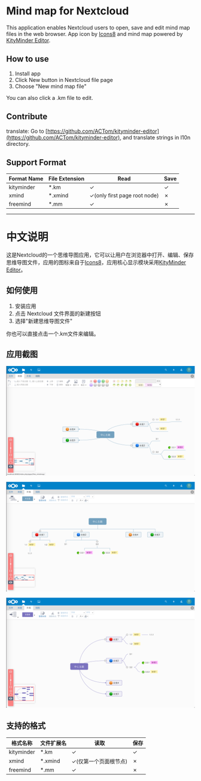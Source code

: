 # Mind map for Nextcloud

This application enables Nextcloud users to open, save and edit mind map files in the web browser.
App icon by [Icons8](https://icons8.com) and mind map powered by [KityMinder Editor](https://github.com/fex-team/kityminder-editor).

## How to use
1. Install app
2. Click New button in Nextcloud file page
3. Choose "New mind map file"

You can also click a .km file to edit.

## Contribute
translate: Go to [https://github.com/ACTom/kityminder-editor](https://github.com/ACTom/kityminder-editor), and translate strings in l10n directory.

## Support Format
| Format Name | File Extension | Read | Save |
|------------|----------------|------|-------|
| kityminder | *.km          | ✓    | ✓     |
| xmind      | *.xmind       | ✓(only first page root node)    | ✗     |
| freemind   | *.mm          | ✓    | ✗     |


---

# 中文说明
这是Nextcloud的一个思维导图应用，它可以让用户在浏览器中打开、编辑、保存思维导图文件，应用的图标来自于[Icons8](https://icons8.com)，应用核心显示模块采用[KityMinder Editor](https://github.com/fex-team/kityminder-editor)。

## 如何使用
1. 安装应用
2. 点击 Nextcloud 文件界面的新建按钮
3. 选择"新建思维导图文件"

你也可以直接点击一个.km文件来编辑。

## 应用截图
![截图1](https://raw.githubusercontent.com/ACTom/files_mindmap/master/screenshots/1.png)

![截图2](https://raw.githubusercontent.com/ACTom/files_mindmap/master/screenshots/2.png)

![截图3](https://raw.githubusercontent.com/ACTom/files_mindmap/master/screenshots/3.png)


## 支持的格式
| 格式名称 | 文件扩展名 | 读取 | 保存 |
|------------|----------------|------|-------|
| kityminder | *.km          | ✓    | ✓     |
| xmind      | *.xmind       | ✓(仅第一个页面根节点)    | ✗     |
| freemind   | *.mm          | ✓    | ✗     |